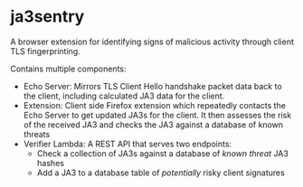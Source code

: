 # ja3sentry
A browser extension for identifying signs of malicious activity through client TLS fingerprinting.

Contains multiple components:
- Echo Server: Mirrors TLS Client Hello handshake packet data back to the client, including calculated JA3 data for the client.
- Extension: Client side Firefox extension which repeatedly contacts the Echo Server to get updated JA3s for the client. It then assesses the risk of the received JA3 and checks the JA3 against a database of known threats
- Verifier Lambda: A REST API that serves two endpoints:
    - Check a collection of JA3s against a database of *known threat* JA3 hashes
    - Add a JA3 to a database table of *potentially* risky client signatures